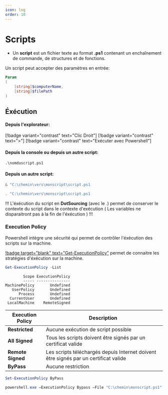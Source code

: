 ```yaml
---
icon: log
order: 10
---
```


# Scripts

- Un **script** est un fichier texte au format **.ps1** contenant un enchaînement de commande, de structures et de fonctions.

Un script peut accepter des paramètres en entrée:

```powershell
Param
(
    [string]$computerName,
    [string]$filePath
)
```

## Éxécution

#### Depuis l'explorateur:

[!badge variant="contrast" text="Clic Droit"] [!badge variant="contrast" text=">"] [!badge variant="contrast" text="Exécuter avec Powershell"]

#### Depuis la console ou depuis un autre script:

`.\nomduscript.ps1`

#### Depuis un autre script:

```powershell 
& "C:\chemin\vers\monscript\script.ps1
```

```powershell Methode "Dot Sourcing"
. "C:\chemin\vers\monscript\script.ps1
```

!!!
L'éxécution du script en **DotSourcing** (avec le .) permet de conserver le contexte du script dans le contexte d'exécution ( Les variables ne disparaitront pas à la fin de l'éxécution )
!!!

### Execution Policy

Powershell intègre une sécurité qui permet de contrôler l'éxécution des scripts sur la machine.

[!badge target="blank" text="Get-ExecutionPolicy"](https://learn.microsoft.com/fr-fr/powershell/module/microsoft.powershell.security/get-executionpolicy?view=powershell-7.3&viewFallbackFrom=powershell-7) permet de connaitre les stratégies d'éxécution sur la machine.

```powershell
Get-ExecutionPolicy -List
```

```text Output :icon-chevron-right:
        Scope ExecutionPolicy
        ----- ---------------
MachinePolicy       Undefined
   UserPolicy       Undefined
      Process       Undefined
  CurrentUser       Undefined
 LocalMachine    RemoteSigned
```


| Execution Policy | Description                                                                          |
| ---------------- | ------------------------------------------------------------------------------------ |
| **Restricted**       | Aucune exécution de script possible                                                  |
| **All Signed**       | Tous les scripts doivent être signés par un certificat valide                        |
| **Remote Signed**    | Les scripts téléchargés depuis Internet doivent être signés par un certificat valide |
| **ByPass**           | Aucune restriction                                                                   |

```powershell
Set-ExecutionPolicy ByPass
```

```powershell
powershell.exe –ExecutionPolicy Bypass –File "C:\chemin\monscript.ps1"
```